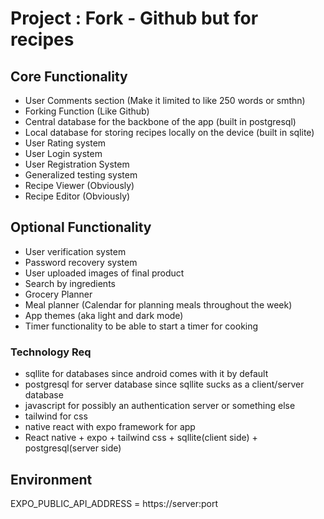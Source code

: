 
# Project : Fork - Github but for recipes

## Core Functionality
- User Comments section (Make it limited to like 250 words or smthn)
- Forking Function (Like Github)
- Central database for the backbone of the app (built in postgresql)
- Local database for storing recipes locally on the device (built in sqlite)
- User Rating system
- User Login system
- User Registration System
- Generalized testing system
- Recipe Viewer (Obviously)
- Recipe Editor (Obviously)
## Optional Functionality
- User verification system
- Password recovery system
- User uploaded images of final product
- Search by ingredients
- Grocery Planner
- Meal planner (Calendar for planning meals throughout the week)
- App themes (aka light and dark mode)
- Timer functionality to be able to start a timer for cooking
### Technology Req
- sqllite for databases since android comes with it by default
- postgresql for server database since sqllite sucks as a client/server database
- javascript for possibly an authentication server or something else
- tailwind for css
- native react with expo framework for app
- React native + expo + tailwind css + sqllite(client side) + postgresql(server side)
## Environment
EXPO_PUBLIC_API_ADDRESS = https://server:port
